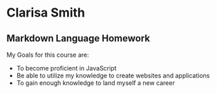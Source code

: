 # Clarisa Smith
## Markdown Language Homework

My Goals for this course are:
* To become proficient in JavaScript
* Be able to utilize my knowledge to create websites and applications
* To gain enough knowledge to land myself a new career
